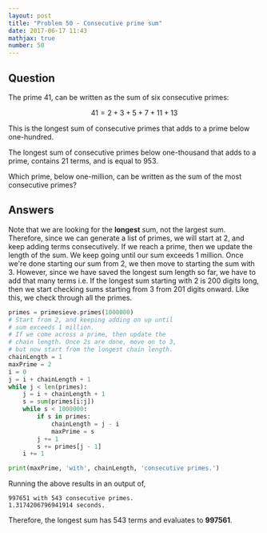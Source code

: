 ```yaml
---
layout: post
title: "Problem 50 - Consecutive prime sum"
date: 2017-06-17 11:43
mathjax: true
number: 50
---
```


## Question

The prime 41, can be written as the sum of six consecutive primes:


$$
41=2+3+5+7+11+13
$$


This is the longest sum of consecutive primes that adds to a prime below one-hundred.

The longest sum of consecutive primes below one-thousand that adds to a prime, contains 21 terms, and is equal to 953.

Which prime, below one-million, can be written as the sum of the most consecutive primes?

## Answers

Note that we are looking for the **longest** sum, not the largest sum. Therefore, since we can generate a list of primes, we will start at 2, and keep adding terms consecutively. If we reach a prime, then we update the length of the sum. We keep going until our sum exceeds 1 million. Once we're done starting our sum from 2, we then move to starting the sum with 3. However, since we have saved the longest sum length so far, we have to add that many terms i.e. If the longest sum starting with 2 is 200 digits long, then we start checking sums starting from 3 from 201 digits onward. Like this, we check through all the primes.

```python
primes = primesieve.primes(1000000)
# Start from 2, and keeping adding on up until
# sum exceeds 1 million.
# If we come across a prime, then update the
# chain length. Once 2s are done, move on to 3,
# but now start from the longest chain length.
chainLength = 1
maxPrime = 2
i = 0
j = i + chainLength + 1
while j < len(primes):
    j = i + chainLength + 1
    s = sum(primes[i:j])
    while s < 1000000:
        if s in primes:
            chainLength = j - i
            maxPrime = s
        j += 1
        s += primes[j - 1]
    i += 1

print(maxPrime, 'with', chainLength, 'consecutive primes.')
```

Running the above results in an output of,

```
997651 with 543 consecutive primes.
1.3174206796941914 seconds.
```

Therefore, the longest sum has 543 terms and evaluates to **997561**.